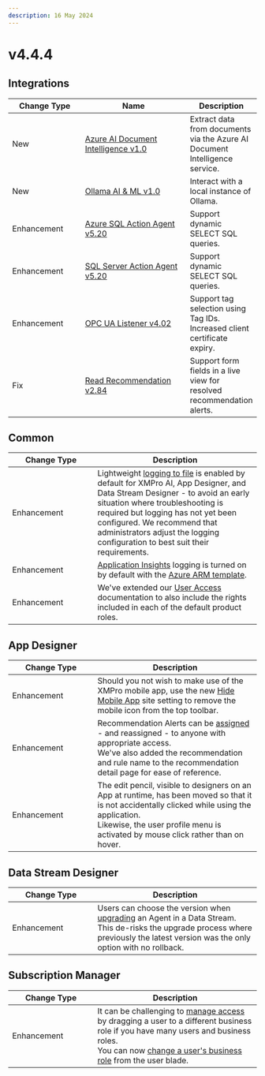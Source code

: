 ```yaml
---
description: 16 May 2024
---
```


# v4.4.4

## Integrations

<table><thead><tr><th width="155">Change Type</th><th width="250">Name</th><th>Description</th></tr></thead><tbody><tr><td>New</td><td><a href="https://xmpro.gitbook.io/azure-ai-document-intelligence/">Azure AI Document Intelligence v1.0</a></td><td>Extract data from documents via the Azure AI Document Intelligence service.</td></tr><tr><td>New</td><td><a href="https://xmpro.gitbook.io/ollama/">Ollama AI &#x26; ML v1.0</a></td><td>Interact with a local instance of Ollama.</td></tr><tr><td>Enhancement</td><td><a href="https://xmpro.gitbook.io/azure-sql#v5.20-16-apr-2024">Azure SQL Action Agent v5.20</a></td><td>Support dynamic SELECT SQL queries. </td></tr><tr><td>Enhancement</td><td><a href="https://xmpro.gitbook.io/sql-server#v5.20-16-apr-2024">SQL Server Action Agent v5.20</a></td><td>Support dynamic SELECT SQL queries.</td></tr><tr><td>Enhancement</td><td><a href="https://xmpro.gitbook.io/opc-ua/">OPC UA Listener v4.02</a></td><td>Support tag selection using Tag IDs.<br>Increased client certificate expiry.</td></tr><tr><td>Fix</td><td><a href="https://xmpro.gitbook.io/read-recommendation/">Read Recommendation v2.84</a></td><td>Support form fields in a live view for resolved recommendation alerts.</td></tr></tbody></table>

## Common

<table><thead><tr><th width="157">Change Type</th><th>Description</th></tr></thead><tbody><tr><td>Enhancement</td><td>Lightweight <a href="../installation/3.-complete-installation/configure-logging-optional.md#other-xmpro-products">logging to file</a> is enabled by default for XMPro AI, App Designer, and Data Stream Designer - to avoid an early situation where troubleshooting is required but logging has not yet been configured. We recommend that administrators adjust the logging configuration to best suit their requirements. </td></tr><tr><td>Enhancement</td><td><a href="../installation/3.-complete-installation/configure-logging-optional.md#application-insights">Application Insights</a> logging is turned on by default with the <a href="../installation/2.-deployment/azure.md#install">Azure ARM template</a>.</td></tr><tr><td>Enhancement</td><td>We've extended our <a href="../administration/subscriptions-admin/manage-user-access.md#data-stream-designer-rights">User Access</a> documentation to also include the rights included in each of the default product roles. </td></tr></tbody></table>

## App Designer

<table><thead><tr><th width="157">Change Type</th><th>Description</th></tr></thead><tbody><tr><td>Enhancement</td><td>Should you not wish to make use of the XMPro mobile app, use the new <a href="../how-tos/manage-site-settings.md#hide-mobile-app">Hide Mobile App</a> site setting to remove the mobile icon from the top toolbar. </td></tr><tr><td>Enhancement</td><td>Recommendation Alerts can be <a href="../concepts/recommendation/recommendation-alert.md#assign-and-reassign">assigned</a> - and reassigned - to anyone with appropriate access. <br>We've also added the recommendation and rule name to the recommendation detail page for ease of reference. </td></tr><tr><td>Enhancement</td><td>The edit pencil, visible to designers on an App at runtime, has been moved so that it is not accidentally clicked while using the application. <br>Likewise, the user profile menu is activated by mouse click rather than on hover.    </td></tr></tbody></table>

## Data Stream Designer

<table><thead><tr><th width="157">Change Type</th><th>Description</th></tr></thead><tbody><tr><td>Enhancement</td><td>Users can choose the version when <a href="../how-tos/data-streams/upgrade-a-stream-object-version.md">upgrading</a> an Agent in a Data Stream.<br>This de-risks the upgrade process where previously the latest version was the only option with no rollback.</td></tr></tbody></table>

## Subscription Manager

<table><thead><tr><th width="157">Change Type</th><th>Description</th></tr></thead><tbody><tr><td>Enhancement</td><td>It can be challenging to <a href="../concepts/manage-access.md#business-roles-company-administrator">manage access</a> by dragging a user to a different business role if you have many users and business roles.<br>You can now <a href="../administration/users/business-role-for-a-user.md">change a user's business role</a> from the user blade.  </td></tr></tbody></table>

